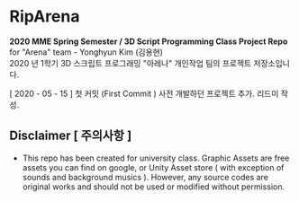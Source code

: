 # RipArena
**2020 MME Spring Semester / 3D Script Programming Class Project Repo**<br>
for "Arena" team - Yonghyun Kim (김용현)<br>
2020 년 1학기 3D 스크립트 프로그래밍 "아레나" 개인작업 팀의 프로젝트 저장소입니다.

[ 2020 - 05 - 15 ] 첫 커밋 (First Commit )
사전 개발하던 프로젝트 추가. 리드미 작성.

##  Disclaimer [ 주의사항 ]
- This repo has been created for university class. Graphic Assets are free assets you can find on google, or Unity Asset store ( with exception of sounds and background musics ). However, any source codes are original works and should not be used or modified without permission.
